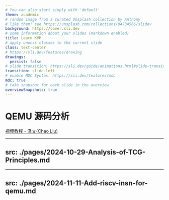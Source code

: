 ```yaml
---
# You can also start simply with 'default'
theme: academic
# random image from a curated Unsplash collection by Anthony
# like them? see https://unsplash.com/collections/94734566/slidev
background: https://cover.sli.dev
# some information about your slides (markdown enabled)
title: Learn KVM
# apply unocss classes to the current slide
class: text-center
# https://sli.dev/features/drawing
drawings:
  persist: false
# slide transition: https://sli.dev/guide/animations.html#slide-transitions
transition: slide-left
# enable MDC Syntax: https://sli.dev/features/mdc
mdc: true
# take snapshot for each slide in the overview
overviewSnapshots: true
---
```


# QEMU 源码分析

[视频教程 - 泽文(Chao Liu)]()

---
src: ./pages/2024-10-29-Analysis-of-TCG-Principles.md
---

---
src: ./pages/2024-11-11-Add-riscv-insn-for-qemu.md
---